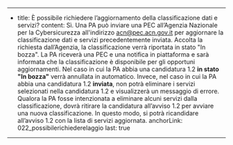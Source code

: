 ---
  - title: È possibile richiedere l’aggiornamento della classificazione dati e servizi?
    content: Sì. Una PA può inviare una PEC all’Agenzia Nazionale per la Cybersicurezza all'indirizzo acn@pec.acn.gov.it per aggiornare la classificazione dati e servizi precedentemente inviata. Accolta la richiesta dall’Agenzia, la classificazione verrà riportata in stato "In bozza". La PA riceverà una PEC e una notifica in piattaforma e sarà informata che la classificazione è disponibile per gli opportuni aggiornamenti. Nel caso in cui la PA abbia una candidatura 1.2 <strong>in stato "In bozza"</strong> verrà annullata in automatico. Invece, nel caso in cui la PA abbia una candidatura 1.2 <strong>inviata</strong>, non potrà eliminare i servizi selezionati nella candidatura 1.2 e visualizzerà un messaggio di errore. Qualora la PA fosse intenzionata a eliminare alcuni servizi dalla classificazione, dovrà ritirare la candidatura all’avviso 1.2 per avviare una nuova classificazione. In questo modo, si potrà ricandidare all’avviso 1.2 con la lista di servizi aggiornata.
    anchorLink: 022_possibilerichiederelaggio
    last: true
---
